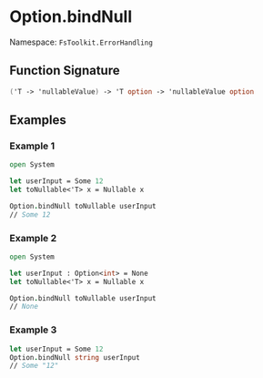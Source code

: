# Option.bindNull

Namespace: `FsToolkit.ErrorHandling`

## Function Signature

```fsharp
('T -> 'nullableValue) -> 'T option -> 'nullableValue option
```

## Examples


### Example 1

```fsharp
open System

let userInput = Some 12
let toNullable<'T> x = Nullable x

Option.bindNull toNullable userInput
// Some 12
```

### Example 2

```fsharp
open System

let userInput : Option<int> = None
let toNullable<'T> x = Nullable x

Option.bindNull toNullable userInput
// None
```

### Example 3

```fsharp
let userInput = Some 12
Option.bindNull string userInput
// Some "12"
```



